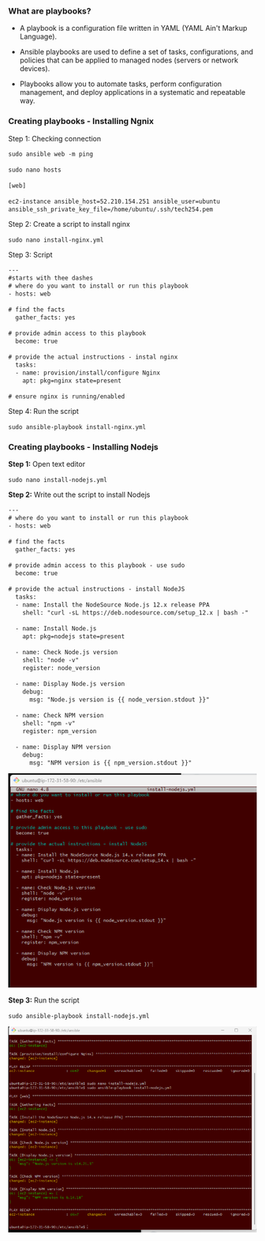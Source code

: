 ### What are playbooks?

- A playbook is a configuration file written in YAML (YAML Ain't Markup Language). 

- Ansible playbooks are used to define a set of tasks, configurations, and policies that can be applied to managed nodes (servers or network devices).

- Playbooks allow you to automate tasks, perform configuration management, and deploy applications in a systematic and repeatable way.

### Creating playbooks - Installing Ngnix

Step 1: Checking connection 

```
sudo ansible web -m ping

sudo nano hosts

[web]

ec2-instance ansible_host=52.210.154.251 ansible_user=ubuntu ansible_ssh_private_key_file=/home/ubuntu/.ssh/tech254.pem

```

Step 2: Create a script to install nginx

`sudo nano install-nginx.yml`

Step 3: Script

```
---
#starts with thee dashes
# where do you want to install or run this playbook
- hosts: web

# find the facts
  gather_facts: yes

# provide admin access to this playbook
  become: true

# provide the actual instructions - instal nginx
  tasks:
  - name: provision/install/configure Nginx
    apt: pkg=nginx state=present

# ensure nginx is running/enabled
```

Step 4: Run the script

`sudo ansible-playbook install-nginx.yml`

### Creating playbooks - Installing Nodejs

**Step 1:** Open text editor

`sudo nano install-nodejs.yml`

**Step 2:** Write out the script to install Nodejs

```
---
# where do you want to install or run this playbook
- hosts: web

# find the facts
  gather_facts: yes

# provide admin access to this playbook - use sudo
  become: true

# provide the actual instructions - install NodeJS
  tasks:
  - name: Install the NodeSource Node.js 12.x release PPA
    shell: "curl -sL https://deb.nodesource.com/setup_12.x | bash -"

  - name: Install Node.js
    apt: pkg=nodejs state=present

  - name: Check Node.js version
    shell: "node -v"
    register: node_version

  - name: Display Node.js version
    debug:
      msg: "Node.js version is {{ node_version.stdout }}"

  - name: Check NPM version
    shell: "npm -v"
    register: npm_version

  - name: Display NPM version
    debug:
      msg: "NPM version is {{ npm_version.stdout }}"
```

![Alt text](node.png)

**Step 3:** Run the script

`sudo ansible-playbook install-nodejs.yml`

![Alt text](play.png)
